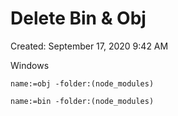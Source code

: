 # Delete Bin & Obj

Created: September 17, 2020 9:42 AM

Windows

```
name:=obj -folder:(node_modules)
```

```
name:=bin -folder:(node_modules)
```